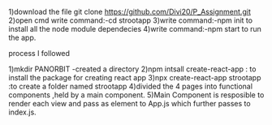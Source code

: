 1)download the file
git clone https://github.com/Divi20/P_Assignment.git
2)open cmd 
write command:-cd strootapp
3)write command:-npm init to install all the node module dependecies
4)write command:-npm start to run the app.


process I followed

1)mkdir PANORBIT -created a directory
2)npm intsall create-react-app : to install the package for creating react app
3)npx create-react-app strootapp :to create a folder named strootapp
4)divided the 4 pages into functional components ,held by a main component.
5)Main Component is resposible to render each view and pass as element to App.js which further passes to index.js.

